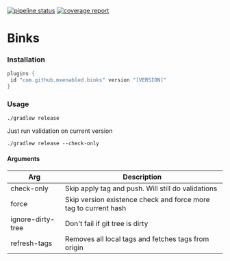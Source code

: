 [![pipeline status](https://gitlab.mx.com/mx/binks/badges/master/pipeline.svg)](https://gitlab.mx.com/mx/binks/commits/master) [![coverage report](https://gitlab.mx.com/mx/binks/badges/master/coverage.svg)](https://gitlab.mx.com/mx/binks/commits/master)

# Binks

### Installation

```groovy
plugins {
 id "com.github.mxenabled.binks" version "[VERSION]"
}
```

### Usage

```
./gradlew release
```

Just run validation on current version
```
./gradlew release --check-only
```

#### Arguments

| Arg               | Description                                                     |
|-------------------|-----------------------------------------------------------------|
| check-only        | Skip apply tag and push. Will still do validations              |
| force             | Skip version existence check and force more tag to current hash |
| ignore-dirty-tree | Don't fail if git tree is dirty                                 |
| refresh-tags      | Removes all local tags and fetches tags from origin             |
